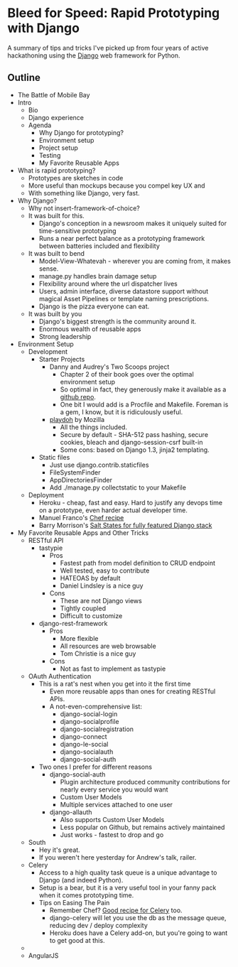 # Bleed for Speed: Rapid Prototyping with Django

A summary of tips and tricks I've picked up from four years of active
hackathoning using the [Django](https://www.djangoproject.com/) web
framework for Python.

## Outline

- The Battle of Mobile Bay
- Intro
    - Bio
    - Django experience
    - Agenda
        - Why Django for prototyping?
        - Environment setup
        - Project setup
        - Testing
        - My Favorite Reusable Apps
- What is rapid prototyping?
    - Prototypes are sketches in code
    - More useful than mockups because you compel key UX and 
    - With something like Django, very fast.
- Why Django?
    - Why not insert-framework-of-choice?
    - It was built for this.
        - Django's conception in a newsroom makes it uniquely suited for
          time-sensitive prototyping
        - Runs a near perfect balance as a prototyping framework between
          batteries included and flexibility
    - It was built to bend
        - Model-View-Whatevah - wherever you are coming from, it makes sense.
        - manage.py handles brain damage setup
        - Flexibility around where the url dispatcher lives
        - Users, admin interface, diverse datastore support without magical
          Asset Pipelines or template naming prescriptions.
        - Django is the pizza everyone can eat.
    - It was built by you
        - Django's biggest strength is the community around it.
        - Enormous wealth of reusable apps
        - Strong leadership
- Environment Setup
    - Development
        - Starter Projects
            - Danny and Audrey's Two Scoops project
                - Chapter 2 of their book goes over the optimal environment
                  setup
                - So optimal in fact, they generously make it available as a
                  [github
                  repo](https://github.com/twoscoops/django-twoscoops-project).
                - One bit I would add is a Procfile and Makefile.  Foreman is a
                  gem, I know, but it is ridiculously useful.
            - [playdoh](https://github.com/mozilla/playdoh) by Mozilla
                - All the things included.
                - Secure by default - SHA-512 pass hashing, secure cookies,
                  bleach and django-session-csrf built-in
                - Some cons: based on Django 1.3, jinja2 templating.
        - Static files
            - Just use django.contrib.staticfiles
            - FileSystemFinder
            - AppDirectoriesFinder
            - Add ./manage.py collectstatic to your Makefile
    - Deployment
        - Heroku - cheap, fast and easy.  Hard to justify any devops time on a
          prototype, even harder actual developer time.
        - Manuel Franco's [Chef
          recipe](https://github.com/maigfrga/chef-django-ubuntu)
        - Barry Morrison's [Salt
          States for fully featured Django stack](https://github.com/esacteksab/salt-states)
- My Favorite Reusable Apps and Other Tricks
    - RESTful API
        - tastypie
            - Pros
                - Fastest path from model definition to CRUD endpoint
                - Well tested, easy to contribute
                - HATEOAS by default
                - Daniel Lindsley is a nice guy
            - Cons
                - These are not Django views
                - Tightly coupled
                - Difficult to customize
        - django-rest-framework
            - Pros
                - More flexible
                - All resources are web browsable
                - Tom Christie is a nice guy
            - Cons
                - Not as fast to implement as tastypie
    - OAuth Authentication
        - This is a rat's nest when you get into it the first time
            - Even more reusable apps than ones for creating RESTful APIs.
            - A not-even-comprehensive list:
                - django-social-login
                - django-socialprofile
                - django-socialregistration
                - django-connect
                - django-le-social
                - django-socialauth
                - django-social-auth
        - Two ones I prefer for different reasons
            - django-social-auth
                - Plugin architecture produced community contributions for
                  nearly every service you would want
                - Custom User Models
                - Multiple services attached to one user
            - django-allauth
                - Also supports Custom User Models
                - Less popular on Github, but remains actively maintained
                - Just works - fastest to drop and go
    - South
        - Hey it's great.
        - If you weren't here yesterday for Andrew's talk, railer.
    - Celery
        - Access to a high quality task queue is a unique advantage to Django
          (and indeed Python).
        - Setup is a bear, but it is a very useful tool in your fanny pack when
          it comes prototyping time.
        - Tips on Easing The Pain
            - Remember Chef?  [Good recipe for
              Celery](https://github.com/needle-cookbooks/chef-celery) too.
            - django-celery will let you use the db as the message queue,
              reducing dev / deploy complexity
            - Heroku does have a Celery add-on, but you're going to want to get
              good at this.
    - 
    - AngularJS 
